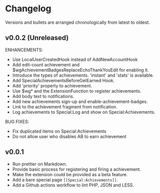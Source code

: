 # Changelog

Versions and bullets are arranged chronologically from latest to oldest.

## v0.0.2 (Unreleased)

ENHANCEMENTS:

- Use LocalUserCreatedHook instead of AddNewAccountHook
- Add edit-count achievement and $wgAchievementBadgesReplaceEchoThankYouEdit for enabling it.
- Introduce the types of achievements. 'instant' and 'stats' is available.
- Add SpecialAchievementsBeforeGetEarned Hook.
- Add 'priority' property to achievement.
- Use $wg\* and the ExtensionFunction to register achievements.
- Add body text to notifications.
- Add new achievements sign-up and enable-achievement-badges.
- Link to the achievement fragment from notification.
- Log achievements to Special:Log and show on Special:Achievements.

BUG FIXES:

- Fix duplicated items on Special:Achievements
- Do not allow user who disables AB to earn achievement

## v0.0.1

- Run prettier on Markdown.
- Provide basic process for registering and firing a achievement.
- Make the extension could be provided as a beta feature.
- Add a bare special page `[[Special:Achievements]]`.
- Add a Github actions workflow to lint PHP, JSON and LESS.
